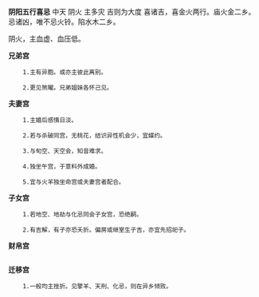 **阴阳五行喜忌**
中天 阴火 主多灾 吉则为大度
喜诸吉，喜金火两行。庙火金二乡。
忌诸凶，唯不忌火铃。陷水木二乡。

阴火，主血虚、血压低。

**兄弟宫**
```
    1.主有异胞。或亦主彼此离别。

    2.更见煞曜。兄弟姐妹各怀己见。
```

**夫妻宫**
```
    1.主婚后感情日淡。

    2.若与杀破同宫，无桃花，结识异性机会少，宜媒约。

    3.与旬空、天空会，知音难求。

    4.独坐午宫，于意料外成婚。

    5.宜与火羊独坐命宫或夫妻宫者配合。
```

**子女宫**
```
    1.若地空、地劫与化忌同会子女宫，恐绝嗣。

    2.有吉解，有子亦恐夭折。偏房或继室生子吉，亦宜先招祀子。
```

**财帛宫**
```

```

**迁移宫**
```
    1.一般均主挫折。见擎羊、天刑、化忌，则在异乡倾败。
```
